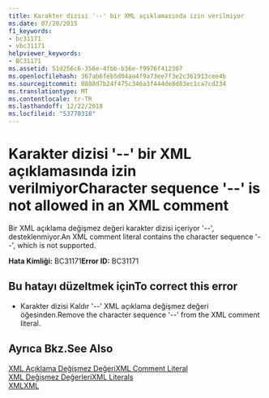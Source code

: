 ```yaml
---
title: Karakter dizisi '--' bir XML açıklamasında izin verilmiyor
ms.date: 07/20/2015
f1_keywords:
- bc31171
- vbc31171
helpviewer_keywords:
- BC31171
ms.assetid: 51d256c6-356e-4fbb-b36e-f9976f412307
ms.openlocfilehash: 367ab6feb5d04aa4f9a73ee7f3e2c361913cee4b
ms.sourcegitcommit: 0888d7b24f475c346a3f444de8d83ec1ca7cd234
ms.translationtype: MT
ms.contentlocale: tr-TR
ms.lasthandoff: 12/22/2018
ms.locfileid: "53770318"
---
```

# <a name="character-sequence----is-not-allowed-in-an-xml-comment"></a><span data-ttu-id="74566-102">Karakter dizisi '--' bir XML açıklamasında izin verilmiyor</span><span class="sxs-lookup"><span data-stu-id="74566-102">Character sequence '--' is not allowed in an XML comment</span></span>
<span data-ttu-id="74566-103">Bir XML açıklama değişmez değeri karakter dizisi içeriyor '--', desteklenmiyor.</span><span class="sxs-lookup"><span data-stu-id="74566-103">An XML comment literal contains the character sequence '--', which is not supported.</span></span>  
  
 <span data-ttu-id="74566-104">**Hata Kimliği:** BC31171</span><span class="sxs-lookup"><span data-stu-id="74566-104">**Error ID:** BC31171</span></span>  
  
## <a name="to-correct-this-error"></a><span data-ttu-id="74566-105">Bu hatayı düzeltmek için</span><span class="sxs-lookup"><span data-stu-id="74566-105">To correct this error</span></span>  
  
-   <span data-ttu-id="74566-106">Karakter dizisi Kaldır '--' XML açıklama değişmez değeri öğesinden.</span><span class="sxs-lookup"><span data-stu-id="74566-106">Remove the character sequence '--' from the XML comment literal.</span></span>  
  
## <a name="see-also"></a><span data-ttu-id="74566-107">Ayrıca Bkz.</span><span class="sxs-lookup"><span data-stu-id="74566-107">See Also</span></span>  
 [<span data-ttu-id="74566-108">XML Açıklama Değişmez Değeri</span><span class="sxs-lookup"><span data-stu-id="74566-108">XML Comment Literal</span></span>](../../visual-basic/language-reference/xml-literals/xml-comment-literal.md)  
 [<span data-ttu-id="74566-109">XML Değişmez Değerleri</span><span class="sxs-lookup"><span data-stu-id="74566-109">XML Literals</span></span>](../../visual-basic/language-reference/xml-literals/index.md)  
 [<span data-ttu-id="74566-110">XML</span><span class="sxs-lookup"><span data-stu-id="74566-110">XML</span></span>](../../visual-basic/programming-guide/language-features/xml/index.md)
